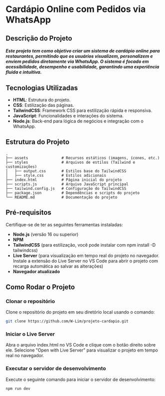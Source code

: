 # Cardápio Online com Pedidos via WhatsApp

## Descrição do Projeto
##### Este projeto tem como objetivo criar um sistema de cardápio online para restaurantes, permitindo que os usuários visualizem, personalizem e enviem pedidos diretamente via WhatsApp. O sistema é focado em acessibilidade, desempenho e usabilidade, garantindo uma experiência fluida e intuitiva.

## Tecnologias Utilizadas
- **HTML**: Estrutura do projeto.
- **CSS**: Estilização das páginas.
- **TailwindCSS**: Framework CSS para estilização rápida e responsiva.
- **JavaScript**: Funcionalidades e interações do sistema.
- **Node.js**: Back-end para lógica de negócios e integração com o WhatsApp.

## Estrutura do Projeto
```plaintext
.
├── assets               # Recursos estáticos (imagens, ícones, etc.)
├── styles               # Arquivos de estilos (Tailwind e customizações)
│   ├── output.css       # Estilos base do TailwindCSS
│   ├── style.css        # Estilos adicionais
├── index.html           # Página inicial do projeto
├── scripts.js           # Arquivo JavaScript principal
├── tailwind.config.js   # Configuração do TailwindCSS
├── package.json         # Dependências e scripts do projeto
└── README.md            # Documentação do projeto
```

## Pré-requisitos

Certifique-se de ter as seguintes ferramentas instaladas:

- **Node.js** (versão 16 ou superior)
- **NPM**
- **TailwindCSS** (para estilização, você pode instalar com npm install -D tailwindcss)
- **Live Server** (para visualização em tempo real do projeto no navegador. Instale a extensão do Live Server no VS Code para abrir o projeto com recarga automática ao salvar as alterações)
- **Navegador atualizado**

## Como Rodar o Projeto

### Clonar o repositório
Clone o repositório do projeto em seu diretório local usando o comando:

```bash
git clone https://github.com/W-Lim/projeto-cardapio.git
```

### Iniciar o Live Server
Abra o arquivo index.html no VS Code e clique com o botão direito sobre ele. Selecione "Open with Live Server" para visualizar o projeto em tempo real no navegador.

### Executar o servidor de desenvolvimento
Execute o seguinte comando para iniciar o servidor de desenvolvimento:

```bash
npm run dev
```
